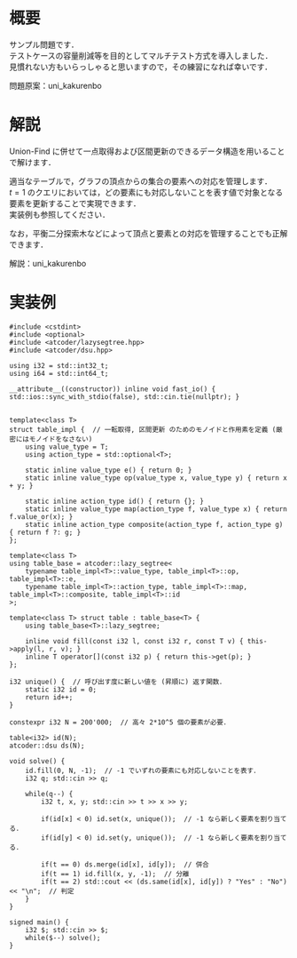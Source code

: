# 概要
サンプル問題です．  
テストケースの容量削減等を目的としてマルチテスト方式を導入しました．  
見慣れない方もいらっしゃると思いますので，その練習になれば幸いです．

問題原案：uni_kakurenbo

# 解説
Union-Find に併せて一点取得および区間更新のできるデータ構造を用いることで解けます．  

適当なテーブルで，グラフの頂点からの集合の要素への対応を管理します．  
$t = 1$ のクエリにおいては，どの要素にも対応しないことを表す値で対象となる要素を更新することで実現できます．  
実装例も参照してください．  

なお，平衡二分探索木などによって頂点と要素との対応を管理することでも正解できます．

解説：uni_kakurenbo

# 実装例
```cpp:C++
#include <cstdint>
#include <optional>
#include <atcoder/lazysegtree.hpp>
#include <atcoder/dsu.hpp>

using i32 = std::int32_t;
using i64 = std::int64_t;

__attribute__((constructor)) inline void fast_io() { std::ios::sync_with_stdio(false), std::cin.tie(nullptr); }


template<class T>
struct table_impl {  // 一転取得, 区間更新 のためのモノイドと作用素を定義 (厳密にはモノイドをなさない)
    using value_type = T;
    using action_type = std::optional<T>;

    static inline value_type e() { return 0; }
    static inline value_type op(value_type x, value_type y) { return x + y; }

    static inline action_type id() { return {}; }
    static inline value_type map(action_type f, value_type x) { return f.value_or(x); }
    static inline action_type composite(action_type f, action_type g) { return f ?: g; }
};

template<class T>
using table_base = atcoder::lazy_segtree<
    typename table_impl<T>::value_type, table_impl<T>::op, table_impl<T>::e,
    typename table_impl<T>::action_type, table_impl<T>::map, table_impl<T>::composite, table_impl<T>::id
>;

template<class T> struct table : table_base<T> {
    using table_base<T>::lazy_segtree;

    inline void fill(const i32 l, const i32 r, const T v) { this->apply(l, r, v); }
    inline T operator[](const i32 p) { return this->get(p); }
};

i32 unique() {  // 呼び出す度に新しい値を (昇順に) 返す関数．
    static i32 id = 0;
    return id++;
}

constexpr i32 N = 200'000;  // 高々 2*10^5 個の要素が必要．

table<i32> id(N);
atcoder::dsu ds(N);

void solve() {
    id.fill(0, N, -1);  // -1 でいずれの要素にも対応しないことを表す．
    i32 q; std::cin >> q;

    while(q--) {
        i32 t, x, y; std::cin >> t >> x >> y;

        if(id[x] < 0) id.set(x, unique());  // -1 なら新しく要素を割り当てる．
        if(id[y] < 0) id.set(y, unique());  // -1 なら新しく要素を割り当てる．

        if(t == 0) ds.merge(id[x], id[y]);  // 併合
        if(t == 1) id.fill(x, y, -1);  // 分離
        if(t == 2) std::cout << (ds.same(id[x], id[y]) ? "Yes" : "No") << "\n";  // 判定
    }
}

signed main() {
    i32 $; std::cin >> $;
    while($--) solve();
}

```
